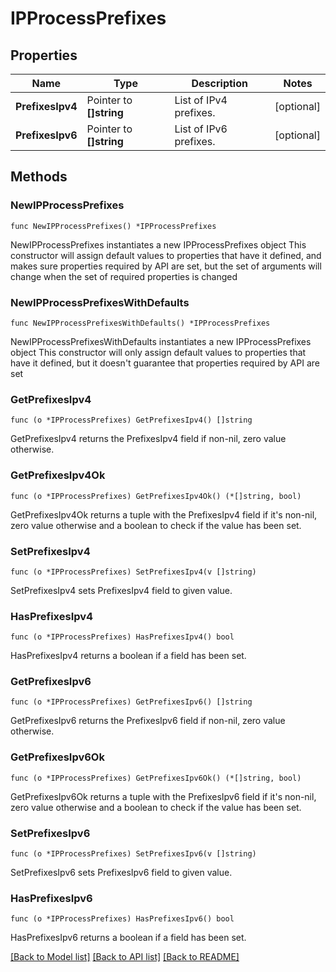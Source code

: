 # IPProcessPrefixes

## Properties

Name | Type | Description | Notes
------------ | ------------- | ------------- | -------------
**PrefixesIpv4** | Pointer to **[]string** | List of IPv4 prefixes. | [optional] 
**PrefixesIpv6** | Pointer to **[]string** | List of IPv6 prefixes. | [optional] 

## Methods

### NewIPProcessPrefixes

`func NewIPProcessPrefixes() *IPProcessPrefixes`

NewIPProcessPrefixes instantiates a new IPProcessPrefixes object
This constructor will assign default values to properties that have it defined,
and makes sure properties required by API are set, but the set of arguments
will change when the set of required properties is changed

### NewIPProcessPrefixesWithDefaults

`func NewIPProcessPrefixesWithDefaults() *IPProcessPrefixes`

NewIPProcessPrefixesWithDefaults instantiates a new IPProcessPrefixes object
This constructor will only assign default values to properties that have it defined,
but it doesn't guarantee that properties required by API are set

### GetPrefixesIpv4

`func (o *IPProcessPrefixes) GetPrefixesIpv4() []string`

GetPrefixesIpv4 returns the PrefixesIpv4 field if non-nil, zero value otherwise.

### GetPrefixesIpv4Ok

`func (o *IPProcessPrefixes) GetPrefixesIpv4Ok() (*[]string, bool)`

GetPrefixesIpv4Ok returns a tuple with the PrefixesIpv4 field if it's non-nil, zero value otherwise
and a boolean to check if the value has been set.

### SetPrefixesIpv4

`func (o *IPProcessPrefixes) SetPrefixesIpv4(v []string)`

SetPrefixesIpv4 sets PrefixesIpv4 field to given value.

### HasPrefixesIpv4

`func (o *IPProcessPrefixes) HasPrefixesIpv4() bool`

HasPrefixesIpv4 returns a boolean if a field has been set.

### GetPrefixesIpv6

`func (o *IPProcessPrefixes) GetPrefixesIpv6() []string`

GetPrefixesIpv6 returns the PrefixesIpv6 field if non-nil, zero value otherwise.

### GetPrefixesIpv6Ok

`func (o *IPProcessPrefixes) GetPrefixesIpv6Ok() (*[]string, bool)`

GetPrefixesIpv6Ok returns a tuple with the PrefixesIpv6 field if it's non-nil, zero value otherwise
and a boolean to check if the value has been set.

### SetPrefixesIpv6

`func (o *IPProcessPrefixes) SetPrefixesIpv6(v []string)`

SetPrefixesIpv6 sets PrefixesIpv6 field to given value.

### HasPrefixesIpv6

`func (o *IPProcessPrefixes) HasPrefixesIpv6() bool`

HasPrefixesIpv6 returns a boolean if a field has been set.


[[Back to Model list]](../README.md#documentation-for-models) [[Back to API list]](../README.md#documentation-for-api-endpoints) [[Back to README]](../README.md)


